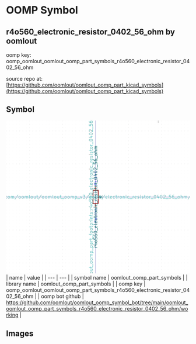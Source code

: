 # OOMP Symbol  
## r4o560_electronic_resistor_0402_56_ohm  by oomlout  
  
oomp key: oomp_oomlout_oomlout_oomp_part_symbols_r4o560_electronic_resistor_0402_56_ohm  
  
source repo at: [https://github.com/oomlout/oomlout_oomp_part_kicad_symbols](https://github.com/oomlout/oomlout_oomp_part_kicad_symbols)  
## Symbol  
  
[![working.png](working_600.png)](working.png)  
| name | value | 
| --- | --- | 
| symbol name | oomlout_oomp_part_symbols | 
| library name | oomlout_oomp_part_symbols | 
| oomp key | oomp_oomlout_oomlout_oomp_part_symbols_r4o560_electronic_resistor_0402_56_ohm | 
| oomp bot github | https://github.com/oomlout/oomlout_oomp_symbol_bot/tree/main/oomlout_oomlout_oomp_part_symbols_r4o560_electronic_resistor_0402_56_ohm/working | 
## Images  
